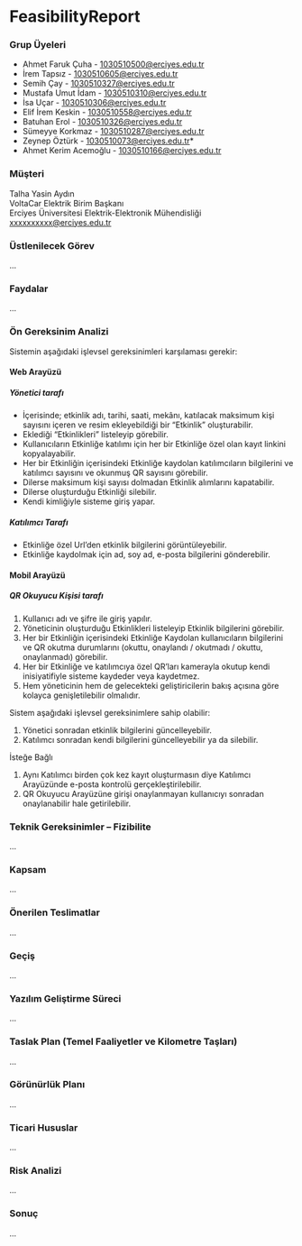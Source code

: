 # FeasibilityReport
### Grup Üyeleri
- Ahmet Faruk Çuha - 1030510500@erciyes.edu.tr
- İrem Tapsız - 1030510605@erciyes.edu.tr
- Semih Çay - 1030510327@erciyes.edu.tr
- Mustafa Umut İdam  - 1030510310@erciyes.edu.tr
- İsa Uçar - 1030510306@erciyes.edu.tr
- Elif İrem Keskin - 1030510558@erciyes.edu.tr
- Batuhan Erol - 1030510326@erciyes.edu.tr
- Sümeyye Korkmaz - 1030510287@erciyes.edu.tr
- Zeynep Öztürk - 1030510073@erciyes.edu.tr*
- Ahmet Kerim Acemoğlu - 1030510166@erciyes.edu.tr

### Müşteri
Talha Yasin Aydın <br>
VoltaCar Elektrik Birim Başkanı <br>
Erciyes Üniversitesi Elektrik-Elektronik Mühendisliği <br>
xxxxxxxxxx@erciyes.edu.tr

### Üstlenilecek Görev
...

### Faydalar
...

### Ön Gereksinim Analizi
Sistemin aşağıdaki işlevsel gereksinimleri karşılaması gerekir:
#### Web Arayüzü

##### Yönetici tarafı
- İçerisinde; etkinlik adı, tarihi, saati, mekânı, katılacak maksimum kişi sayısını içeren ve resim ekleyebildiği bir “Etkinlik” oluşturabilir.
- Eklediği “Etkinlikleri” listeleyip görebilir.
- Kullanıcıların Etkinliğe katılımı için her bir Etkinliğe özel olan kayıt linkini kopyalayabilir.
- Her bir Etkinliğin içerisindeki Etkinliğe kaydolan katılımcıların bilgilerini ve katılımcı sayısını ve okunmuş QR sayısını görebilir.
- Dilerse maksimum kişi sayısı dolmadan Etkinlik alımlarını kapatabilir.
- Dilerse oluşturduğu Etkinliği silebilir. ​
- Kendi kimliğiyle sisteme giriş yapar.

##### Katılımcı Tarafı
- Etkinliğe özel Url’den etkinlik bilgilerini görüntüleyebilir.
- Etkinliğe kaydolmak için ad, soy ad, e-posta bilgilerini gönderebilir.
     
#### Mobil Arayüzü
##### QR Okuyucu Kişisi tarafı
1. Kullanıcı adı ve şifre ile giriş yapılır.
2. Yöneticinin oluşturduğu Etkinlikleri listeleyip Etkinlik bilgilerini görebilir.
3. Her bir Etkinliğin içerisindeki Etkinliğe Kaydolan kullanıcıların bilgilerini ve QR okutma durumlarını (okuttu, onaylandı / okutmadı / okuttu, onaylanmadı) görebilir.
4. Her bir Etkinliğe ve katılımcıya özel QR’ları kamerayla okutup kendi inisiyatifiyle sisteme kaydeder veya kaydetmez.
5. Hem yöneticinin hem de gelecekteki geliştiricilerin bakış açısına göre kolayca genişletilebilir olmalıdır.

Sistem aşağıdaki işlevsel gereksinimlere sahip olabilir:  
1. Yönetici sonradan etkinlik bilgilerini güncelleyebilir.
2. Katılımcı sonradan kendi bilgilerini güncelleyebilir ya da silebilir.
 
  İsteğe Bağlı
1. Aynı Katılımcı birden çok kez kayıt oluşturmasın diye Katılımcı Arayüzünde e-posta kontrolü gerçekleştirilebilir.
2. QR Okuyucu Arayüzüne girişi onaylanmayan kullanıcıyı sonradan onaylanabilir hale getirilebilir.

### Teknik Gereksinimler – Fizibilite
...

### Kapsam
...

### Önerilen Teslimatlar
...

### Geçiş
...

### Yazılım Geliştirme Süreci
...

### Taslak Plan (Temel Faaliyetler ve Kilometre Taşları)
...

### Görünürlük Planı
...

### Ticari Hususlar
...

### Risk Analizi
...

### Sonuç
...
